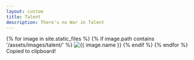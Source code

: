 ```yaml
---
layout: custom
title: Talent
description: There's no War in Talent
---
```


<div class="gallery-container">
  {% for image in site.static_files %}
    {% if image.path contains '/assets/images/talent/' %}
      <img src="{{ image.path | relative_url }}" alt="{{ image.name }}" onclick="copyToClipboard('{{ image.path | relative_url }}')">
    {% endif %}
  {% endfor %}
</div>

<div id="popup-message" class="popup-message">Copied to clipboard!</div>

